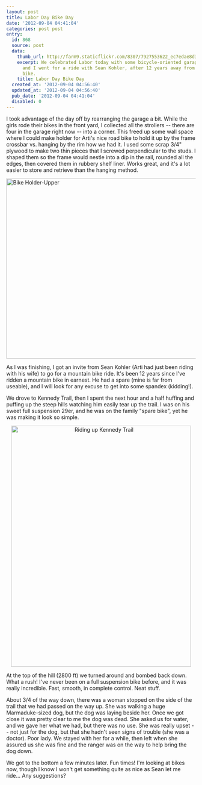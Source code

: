 ```yaml
---
layout: post
title: Labor Day Bike Day
date: '2012-09-04 04:41:04'
categories: post post
entry:
  id: 868
  source: post
  data:
    thumb_url: http://farm9.staticflickr.com/8307/7927553622_ec7edae8d3_q.jpg
    excerpt: We celebrated Labor today with some bicycle-oriented garage projects,
      and I went for a ride with Sean Kohler, after 12 years away from a mountain
      bike.
    title: Labor Day Bike Day
  created_at: '2012-09-04 04:56:40'
  updated_at: '2012-09-04 04:56:40'
  pub_date: '2012-09-04 04:41:04'
  disabled: 0
---
```

I took advantage of the day off by rearranging the garage a bit.  While the girls rode their bikes in the front yard, I collected all the strollers -- there are four in the garage right now -- into a corner.  This freed up some wall space where I could make holder for Arti's nice road bike to hold it up by the frame crossbar vs. hanging by the rim how we had it.  I used some scrap 3/4" plywood to make two thin pieces that I screwed perpendicular to the studs.  I shaped them so the frame would nestle into a dip in the rail, rounded all the edges, then covered them in rubbery shelf liner.  Works great, and it's a lot easier to store and retrieve than the hanging method.

<a href="http://www.flickr.com/photos/thenobot/7927584826/" title="Bike Holder-Upper by thenobot, on Flickr"><img src="http://farm9.staticflickr.com/8443/7927584826_b50c730ec1_z.jpg" width="640" height="478" alt="Bike Holder-Upper"></a>

As I was finishing, I got an invite from Sean Kohler (Arti had just been riding with his wife) to go for a mountain bike ride.  It's been 12 years since I've ridden a mountain bike in earnest.  He had a spare (mine is far from useable), and I will look for any excuse to get into some spandex (kidding!).  

We drove to Kennedy Trail, then I spent the next hour and a half huffing and puffing up the steep hills watching him easily tear up the trail.  I was on his sweet full suspension 29er, and he was on the family "spare bike", yet he was making it look so simple.

<div style="text-align:center;"><a href="http://www.flickr.com/photos/thenobot/7927553622/" title="Riding up Kennedy Trail by thenobot, on Flickr"><img src="http://farm9.staticflickr.com/8307/7927553622_ec7edae8d3_z.jpg" width="478" height="640" alt="Riding up Kennedy Trail"></a></div>

At the top of the hill (2800 ft) we turned around and bombed back down.  What a rush!  I've never been on a full suspension bike before, and it was really incredible.  Fast, smooth, in complete control.  Neat stuff.

About 3/4 of the way down, there was a woman stopped on the side of the trail that we had passed on the way up.  She was walking a huge Marmaduke-sized dog, but the dog was laying beside her.  Once we got close it was pretty clear to me the dog was dead.  She asked us for water, and we gave her what we had, but there was no use.  She was really upset -- not just for the dog, but that she hadn't seen signs of trouble (she was a doctor).  Poor lady.  We stayed with her for a while, then left when she assured us she was fine and the ranger was on the way to help bring the dog down.

We got to the bottom a few minutes later.  Fun times!  I'm looking at bikes now, though I know I won't get something quite as nice as Sean let me ride...  Any suggestions?
